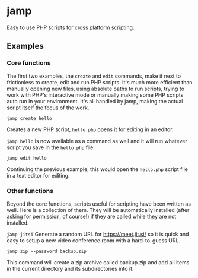 # jamp
Easy to use PHP scripts for cross platform scripting.

## Examples
### Core functions
The first two examples, the `create` and `edit` commands, make it next to
frictionless to create, edit and run PHP scripts. It's much more efficient than
manually opening new files, using absolute paths to run scripts, trying to work
with PHP's interactive mode or manually making some PHP scripts auto run in your
environment. It's all handled by jamp, making the actual script itself the focus
of the work.

`jamp create hello`

Creates a new PHP script, `hello.php` opens it for editing in an editor.

`jamp hello` is now available as a command as well and it will run whatever
script you save in the `hello.php` file.

`jamp edit hello`

Continuing the previous example, this would open the `hello.php` script file in
a text editor for editing.

### Other functions
Beyond the core functions, scripts useful for scripting have been written as
well. Here is a collection of them. They will be automatically installed (after
asking for permission, of course!) if they are called while they are not
installed.

`jamp jitsi`
Generate a random URL for https://meet.jit.si/<random part goes here> so it is
quick and easy to setup a new video conference room with a hard-to-guess URL.

`jamp zip --password backup.zip`

This command will create a zip archive called backup.zip and add all items in
the current directory and its subdirectories into it.

